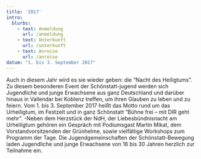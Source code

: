 ```yaml
---
title: '2017'
intro:
  blurbs:
    - text: Anmeldung
      url: /anmeldung
    - text: Unterkunft
      url: /unterkunft
    - text: Anreise
      url: /anreise
datum: "1. bis 3. September 2017"
---
```

Auch in diesem Jahr wird es sie wieder geben: die “Nacht des Heiligtums”. Zu diesem besonderen Event der Schönstatt-jugend werden sich Jugendliche und junge Erwachsene aus ganz Deutschland und darüber hinaus in Vallendar bei Koblenz treffen, um ihren Glauben zu leben und zu feiern. Vom 1. bis 3. September 2017 heißt das Motto rund um das Urheiligtum, im Festzelt und in ganz Schönstatt “Bühne frei – mit DIR geht mehr”.
-Neben dem Herzstück der NdH, der Liebesbündnisnacht am Urheiligtum gehören ein Gespräch mit Podiumsgast Martin Mikat, dem Vorstandvorsitzenden der Grünhelme, sowie vielfältige Workshops zum Programm der Tage. Die Jugendgemeinschaften der Schönstatt-Bewegung laden Jugendliche und junge Erwachsene von 16 bis 30 Jahren herzlich zur Teilnahme ein.
